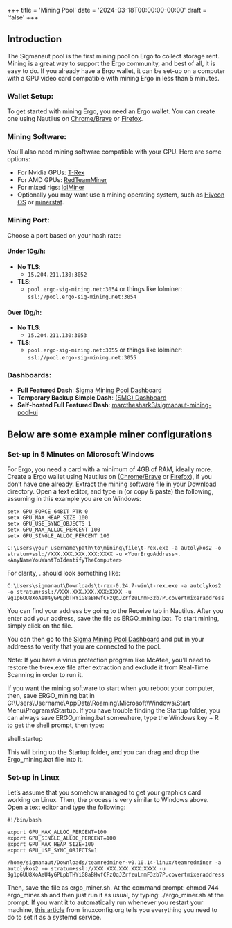 +++
title = 'Mining Pool'
date = '2024-03-18T00:00:00-00:00'
draft = 'false'
+++

## Introduction

The Sigmanaut pool is the first mining pool on Ergo to collect storage rent. Mining is a great way to support the Ergo community, and best of all, it is easy to do. If you already have a Ergo wallet, it can be set-up on a computer with a GPU video card compatible with mining Ergo in less than 5 minutes.

### Wallet Setup:

To get started with mining Ergo, you need an Ergo wallet. You can create one using Nautilus on [Chrome/Brave](https://chrome.google.com/webstore/detail/nautilus-wallet/gjlmehlldlphhljhpnlddaodbjjcchai) or [Firefox](https://addons.mozilla.org/bs/firefox/addon/nautilus/).

### Mining Software:

You'll also need mining software compatible with your GPU. Here are some options:
- For Nvidia GPUs: [T-Rex](https://github.com/trexminer/T-Rex/releases/)
- For AMD GPUs: [RedTeamMiner](https://github.com/todxx/teamredminer/releases)
- For mixed rigs: [lolMiner](https://github.com/Lolliedieb/lolMiner-releases/releases)
- Optionally you may want use a mining operating system, such as [Hiveon OS](https://hiveon.com/os/) or [minerstat](https://minerstat.com/).

### Mining Port:

Choose a port based on your hash rate:

#### Under 10g/h:

- **No TLS**:
  - `15.204.211.130:3052`
- **TLS**:
  - `pool.ergo-sig-mining.net:3054` or things like lolminer: `ssl://pool.ergo-sig-mining.net:3054`

#### Over 10g/h:

- **No TLS**:
  - `15.204.211.130:3053`
- **TLS**:
  - `pool.ergo-sig-mining.net:3055` or things like lolminer: `ssl://pool.ergo-sig-mining.net:3055`

### Dashboards:

- **Full Featured Dash**: [Sigma Mining Pool Dashboard](https://dash.ergo-sig-mining.net/)
- **Temporary Backup Simple Dash**: [(SMG) Dashboard](https://my.ergoport.dev/cgi-bin/mining/mining_all.html)
- **Self-hosted Full Featured Dash**: [marctheshark3/sigmanaut-mining-pool-ui](https://github.com/marctheshark3/sigmanaut-mining-pool-ui/tree/main)

## Below are some example miner configurations

### Set-up in 5 Minutes on Microsoft Windows

For Ergo, you need a card with a minimum of 4GB of RAM, ideally more. Create a Ergo wallet using Nautilus on ([Chrome/Brave](https://chrome.google.com/webstore/detail/nautilus-wallet/gjlmehlldlphhljhpnlddaodbjjcchai) or [Firefox](https://addons.mozilla.org/bs/firefox/addon/nautilus/)), if you don’t have one already. Extract the mining software file in your Download directory. Open a text editor, and type in (or copy & paste) the following, assuming in this example you are on Windows:

```
setx GPU_FORCE_64BIT_PTR 0
setx GPU_MAX_HEAP_SIZE 100
setx GPU_USE_SYNC_OBJECTS 1
setx GPU_MAX_ALLOC_PERCENT 100
setx GPU_SINGLE_ALLOC_PERCENT 100

C:\Users\your_username\path\to\mining\file\t-rex.exe -a autolykos2 -o stratum+ssl://XXX.XXX.XXX.XXX:XXXX -u <YourErgoAddress>.<AnyNameYouWantToIdentifyTheComputer>
```

For clarity, <YourErgoAddress>.<AnyNameYouWantToIdentifyTheComputer> should look something like:

```
C:\Users\sigmanaut\Downloads\t-rex-0.24.7-win\t-rex.exe -a autolykos2 -o stratum+ssl://XXX.XXX.XXX.XXX:XXXX -u 9g1p6UU8XoAeU4yGPLpbTHYiG8aBHwfCFzQqJZrfzuLnmF3zb7P.covertmixeraddress
```

You can find your address by going to the Receive tab in Nautilus. After you enter add your address, save the file as ERGO_mining.bat. To start mining, simply click on the file.


You can then go to the [Sigma Mining Pool Dashboard](https://dash.ergo-sig-mining.net/) and put in your addreess to verify that you are connected to the pool.

Note: If you have a virus protection program like McAfee, you’ll need to restore the t-rex.exe file after extraction and exclude it from Real-Time Scanning in order to run it.

If you want the mining software to start when you reboot your computer, then, save ERGO_mining.bat in C:\Users\Username\AppData\Roaming\Microsoft\Windows\Start Menu\Programs\Startup. If you have trouble finding the Startup folder, you can always save ERGO_mining.bat somewhere, type the Windows key + R to get the shell prompt, then type:

shell:startup 

This will bring up the Startup folder, and you can drag and drop the Ergo_mining.bat file into it. 

### Set-up in Linux

Let’s assume that you somehow managed to get your graphics card working on Linux. Then, the process is very similar to Windows above. Open a text editor and type the following:

```
#!/bin/bash

export GPU_MAX_ALLOC_PERCENT=100
export GPU_SINGLE_ALLOC_PERCENT=100
export GPU_MAX_HEAP_SIZE=100
export GPU_USE_SYNC_OBJECTS=1

/home/sigmanaut/Downloads/teamredminer-v0.10.14-linux/teamredminer -a autolykos2 -o stratum+ssl://XXX.XXX.XXX.XXX:XXXX -u  9g1p6UU8XoAeU4yGPLpbTHYiG8aBHwfCFzQqJZrfzuLnmF3zb7P.covertmixeraddress
```

Then, save the file as ergo_miner.sh. At the command prompt: chmod 744 ergo_miner.sh and then just run it as usual, by typing: ./ergo_miner.sh at the prompt. If you want it to automatically run whenever you restart your machine, [this article](https://linuxconfig.org/how-to-run-script-on-startup-on-ubuntu-20-04-focal-fossa-server-desktop) from linuxconfig.org tells you everything you need to do to set it as a systemd service.
